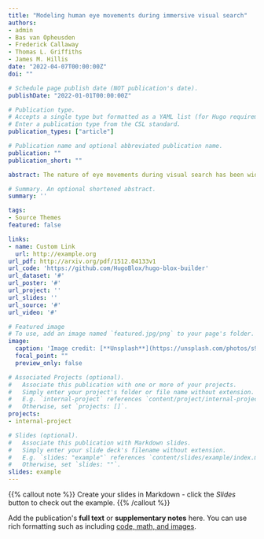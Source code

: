 ```yaml
---
title: "Modeling human eye movements during immersive visual search"
authors:
- admin
- Bas van Opheusden
- Frederick Callaway
- Thomas L. Griffiths
- James M. Hillis
date: "2022-04-07T00:00:00Z"
doi: ""

# Schedule page publish date (NOT publication's date).
publishDate: "2022-01-01T00:00:00Z"

# Publication type.
# Accepts a single type but formatted as a YAML list (for Hugo requirements).
# Enter a publication type from the CSL standard.
publication_types: ["article"]

# Publication name and optional abbreviated publication name.
publication: ""
publication_short: ""

abstract: The nature of eye movements during visual search has been widely studied in psychology and neuroscience. Virtual reality (VR) paradigms provide an opportunity to test whether computational models of search can predict naturalistic search behavior. However, existing ideal observer models are constrained by strong assumptions about the structure of the world, rendering them impractical for modeling the complexity of environments that can be studied in VR. To address these limitations, we frame naturalistic visual search as a problem of allocating limited cognitive resources, formalized as a meta-level Markov decision process (meta-MDP) over a representation of the environment encoded by a deep neural network. We train reinforcement learning agents to solve the meta-MDP, showing that the agents’ optimal policy converges to a classic ideal observer model of search developed for simplified environments. We compare the learned policy with human gaze data from a visual search experiment conducted in VR, finding a qualitative and quantitative correspondence between model predictions and human behavior. Our results suggest that gaze behavior in naturalistic visual search is consistent with rational allocation of limited cognitive resources.

# Summary. An optional shortened abstract.
summary: ''

tags:
- Source Themes
featured: false

links:
- name: Custom Link
  url: http://example.org
url_pdf: http://arxiv.org/pdf/1512.04133v1
url_code: 'https://github.com/HugoBlox/hugo-blox-builder'
url_dataset: '#'
url_poster: '#'
url_project: ''
url_slides: ''
url_source: '#'
url_video: '#'

# Featured image
# To use, add an image named `featured.jpg/png` to your page's folder. 
image:
  caption: 'Image credit: [**Unsplash**](https://unsplash.com/photos/s9CC2SKySJM)'
  focal_point: ""
  preview_only: false

# Associated Projects (optional).
#   Associate this publication with one or more of your projects.
#   Simply enter your project's folder or file name without extension.
#   E.g. `internal-project` references `content/project/internal-project/index.md`.
#   Otherwise, set `projects: []`.
projects:
- internal-project

# Slides (optional).
#   Associate this publication with Markdown slides.
#   Simply enter your slide deck's filename without extension.
#   E.g. `slides: "example"` references `content/slides/example/index.md`.
#   Otherwise, set `slides: ""`.
slides: example
---
```


{{% callout note %}}
Create your slides in Markdown - click the *Slides* button to check out the example.
{{% /callout %}}

Add the publication's **full text** or **supplementary notes** here. You can use rich formatting such as including [code, math, and images](https://docs.hugoblox.com/content/writing-markdown-latex/).
